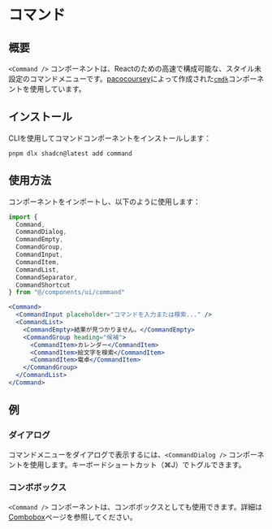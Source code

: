 # コマンド

## 概要

`<Command />` コンポーネントは、Reactのための高速で構成可能な、スタイル未設定のコマンドメニューです。[pacocoursey](https://twitter.com/pacocoursey)によって作成された[`cmdk`](https://cmdk.paco.me)コンポーネントを使用しています。

## インストール

CLIを使用してコマンドコンポーネントをインストールします：

```
pnpm dlx shadcn@latest add command
```

## 使用方法

コンポーネントをインポートし、以下のように使用します：

```jsx
import {
  Command,
  CommandDialog,
  CommandEmpty,
  CommandGroup,
  CommandInput,
  CommandItem,
  CommandList,
  CommandSeparator,
  CommandShortcut
} from "@/components/ui/command"

<Command>
  <CommandInput placeholder="コマンドを入力または検索..." />
  <CommandList>
    <CommandEmpty>結果が見つかりません。</CommandEmpty>
    <CommandGroup heading="候補">
      <CommandItem>カレンダー</CommandItem>
      <CommandItem>絵文字を検索</CommandItem>
      <CommandItem>電卓</CommandItem>
    </CommandGroup>
  </CommandList>
</Command>
```

## 例

### ダイアログ

コマンドメニューをダイアログで表示するには、`<CommandDialog />` コンポーネントを使用します。キーボードショートカット（⌘J）でトグルできます。

### コンボボックス

`<Command />` コンポーネントは、コンボボックスとしても使用できます。詳細は[Combobox](/docs/components/combobox)ページを参照してください。
